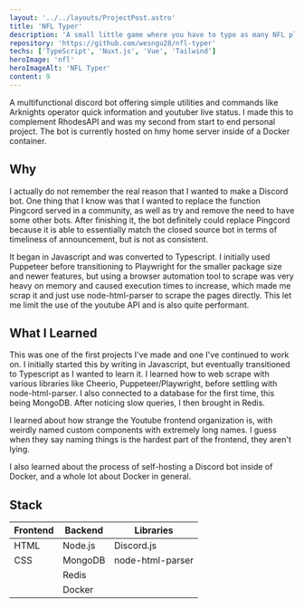 ```yaml
---
layout: '../../layouts/ProjectPost.astro'
title: 'NFL Typer'
description: 'A small little game where you have to type as many NFL players you can in 60 seconds, with filterable team and position.'
repository: 'https://github.com/wesngu28/nfl-typer'
techs: ['TypeScript', 'Nuxt.js', 'Vue', 'Tailwind']
heroImage: 'nfl'
heroImageAlt: 'NFL Typer'
content: 9
---
```


A multifunctional discord bot offering simple utilities and commands like Arknights operator quick information and youtuber live status. I made this to complement RhodesAPI and was my second from start to end personal project. The bot is currently hosted on hmy home server inside of a Docker container.

## Why

I actually do not remember the real reason that I wanted to make a Discord bot. One thing that I know was that I wanted to replace the function Pingcord served in a community, as well as try and remove the need to have some other bots. After finishing it, the bot definitely could replace Pingcord because it is able to essentially match the closed source bot in terms of timeliness of announcement, but is not as consistent.

It began in Javascript and was converted to Typescript. I initially used Puppeteer before transitioning to Playwright for the smaller package size and newer features, but using a browser automation tool to scrape was very heavy on memory and caused execution times to increase, which made me scrap it and just use node-html-parser to scrape the pages directly. This let me limit the use of the youtube API and is also quite performant.

## What I Learned

This was one of the first projects I've made and one I've continued to work on. I initially started this by writing in Javascript, but eventually transitioned to Typescript as I wanted to learn it.  I learned how to web scrape with various libraries like Cheerio, Puppeteer/Playwright, before settling with node-html-parser. I also connected to a database for the first time, this being MongoDB. After noticing slow queries, I then brought in Redis.

I learned about how strange the Youtube frontend organization is, with weirdly named custom components with extremely long names. I guess when they say naming things is the hardest part of the frontend, they aren't lying.

I also learned about the process of self-hosting a Discord bot inside of Docker, and a whole lot about Docker in general.

## Stack

| Frontend    | Backend     | Libraries
| ----------- | ----------- | ----------- |
| HTML      | Node.js       | Discord.js |
| CSS   | MongoDB        | node-html-parser |
|   | Redis        |  |
|   | Docker       |  |
